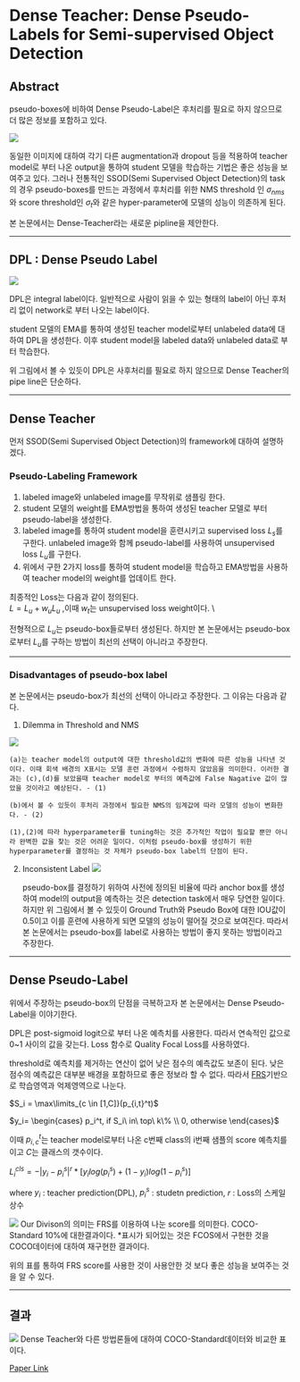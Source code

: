 # Dense Teacher: Dense Pseudo-Labels for Semi-supervised Object Detection

## Abstract

pseudo-boxes에 비하여 Dense Pseudo-Label은 후처리를 필요로 하지 않으므로 더 많은 정보를 포함하고 있다.

<img src="../Dense Teacher: Dense Pseudo-Labels for Semi-supervised Object Detection/images/Fig1.jpeg">

동일한 이미지에 대하여 각기 다른 augmentation과 dropout 등을 적용하여 teacher model로 부터 나온 output을 통하여 student 모델을 학습하는 기법은 좋은 성능을 보여주고 있다. 그러나 전통적인 SSOD(Semi Supervised Object Detection)의 task의 경우 pseudo-boxes를 만드는 과정에서 후처리를 위한 NMS threshold 인 $\sigma_{nms}$와 score threshold인 $\sigma_{t}$와 같은 hyper-parameter에 모델의 성능이 의존하게 된다. 

본 논문에서는 Dense-Teacher라는 새로운 pipline을 제안한다.

---

## DPL : Dense Pseudo Label

<img src="../Dense Teacher: Dense Pseudo-Labels for Semi-supervised Object Detection/images/Fig4.jpeg">

DPL은 integral label이다. 일반적으로 사람이 읽을 수 있는 형태의 label이 아닌 후처리 없이 network로 부터 나오는 label이다.

student 모델의 EMA를 통하여 생성된 teacher model로부터 unlabeled data에 대하여 DPL을 생성한다. 이후 student model을 labeled data와 unlabeled data로 부터 학습한다.

위 그림에서 볼 수 있듯이 DPL은 사후처리를 필요로 하지 않으므로 Dense Teacher의 pipe line은 단순하다.

---

## Dense Teacher

먼저 SSOD(Semi Supervised Object Detection)의 framework에 대하여 설명하겠다.

### Pseudo-Labeling Framework
1. labeled image와 unlabeled image를 무작위로 샘플링 한다.
2. student 모델의 weight를 EMA방법을 통하여 생성된 teacher 모델로 부터 pseudo-label을 생성한다.
3. labeled image를 통하여 student model을 훈련시키고 supervised loss $L_s$를 구한다. unlabeled image와 함께 pseudo-label를 사용하여 unsupervised loss $L_u$를 구한다.
4. 위에서 구한 2가지 loss를 통하여 student model을 학습하고 EMA방법을 사용하여 teacher model의 weight를 업데이트 한다.

최종적인 Loss는 다음과 같이 정의된다. \
$L = L_u + w_u L_u$ ,이때 $w_t$는 unsupervised loss weight이다. \

전형적으로 $L_u$는 pseudo-box들로부터 생성된다. 하지만 본 논문에서는 pseudo-box로부터 $L_u$를 구하는 방법이 최선의 선택이 아니라고 주장한다.

---

### Disadvantages of pseudo-box label


본 논문에서는 pseudo-box가 최선의 선택이 아니라고 주장한다. 그 이유는 다음과 같다.

1. Dilemma in Threshold and NMS 
<img src="../Dense Teacher: Dense Pseudo-Labels for Semi-supervised Object Detection/images/Fig2.jpeg">

    (a)는 teacher model의 output에 대한 threshold값의 변화에 따른 성능을 나타낸 것이다. 이때 회색 배경의 X표시는 모델 훈련 과정에서 수렴하지 않았음을 의미한다. 이러한 결과는 (c),(d)를 보았을때 teacher model로 부터의 예측값에 False Nagative 값이 많았을 것이라고 예상된다. - (1)
    
    (b)에서 볼 수 있듯이 후처리 과정에서 필요한 NMS의 임계값에 따라 모델의 성능이 변화한다. - (2)

    (1),(2)에 따라 hyperparameter를 tuning하는 것은 추가적인 작업이 필요할 뿐만 아니라 완벽한 값을 찾는 것은 어려운 일이다. 이처럼 pseudo-box를 생성하기 위한 hyperparameter를 결정하는 것 자체가 pseudo-box label의 단점이 된다.

2. Inconsistent Label 
    <img src="../Dense Teacher: Dense Pseudo-Labels for Semi-supervised Object Detection/images/Fig3.jpeg">
    
    pseudo-box를 결정하기 위하여 사전에 정의된 비율에 따라 anchor box를 생성하여 model의 output을 예측하는 것은 detection task에서 매우 당연한 일이다. 하지만 위 그림에서 볼 수 있듯이 Ground Truth와 Pseudo Box에 대한 IOU값이 0.5이고 이를 훈련에 사용하게 되면 모델의 성능이 떨어질 것으로 보여진다. 따라서 본 논문에서는 pseudo-box를 label로 사용하는 방법이 좋지 못하는 방법이라고 주장한다.

---

## Dense Pseudo-Label

위에서 주장하는 pseudo-box의 단점을 극복하고자 본 논문에서는 Dense Pseudo-Label을 이야기한다.



DPL은 post-sigmoid logit으로 부터 나온 예측치를 사용한다. 따라서 연속적인 값으로 0~1 사이의 값을 갖는다. Loss 함수로 Quality Focal Loss를 사용하였다.

threshold로 예측치를 제거하는 연산이 없어 낮은 점수의 예측값도 보존이 된다. 낮은 점수의 예측값은 대부분 배경을 포함하므로 좋은 정보라 할 수 없다. 따라서 [FRS](https://arxiv.org/abs/2111.00674)기반으로 학습영역과 억제영역으로 나눈다.

$S_i = \max\limits_{c \in [1,C]}(p_{i,t}^t)$

$y_i= \begin{cases} p_i^t, if S_i\ in\ top\ k\% \\ 0, otherwise \end{cases}$

이때 $p_{i,c}^t$는 teacher model로부터 나온 c번째 class의 i번째 샘플의 score 예측치를 이고 $C$는 클래스의 갯수이다.

$L^{cls}_i = -|y_i - p^s_i|^r * [y_ilog(p^s_i) + (1-y_i)log(1-p^s_i)]$ 

where  $y_i$ : teacher prediction(DPL), $p^s_i$ : studetn prediction, $r$ : Loss의 스케일 상수

<img src="../Dense Teacher: Dense Pseudo-Labels for Semi-supervised Object Detection/images/Table1.jpeg">
Our Divison의 의미는 FRS를 이용하여 나눈 score를 의미한다.
COCO-Standard 10%에 대한결과이다. *표시가 되어있는 것은 FCOS에서 구현한 것을 COCO데이터에 대하여 재구현한 결과이다.

위의 표를 통하여 FRS score를 사용한 것이 사용안한 것 보다 좋은 성능을 보여주는 것을 알 수 있다.


---

## 결과

<img src="../Dense Teacher: Dense Pseudo-Labels for Semi-supervised Object Detection/images/Table2.jpeg">
Dense Teacher와 다른 방법론들에 대하여 COCO-Standard데이터와 비교한 표이다.

[Paper Link](https://arxiv.org/abs/2207.02541)